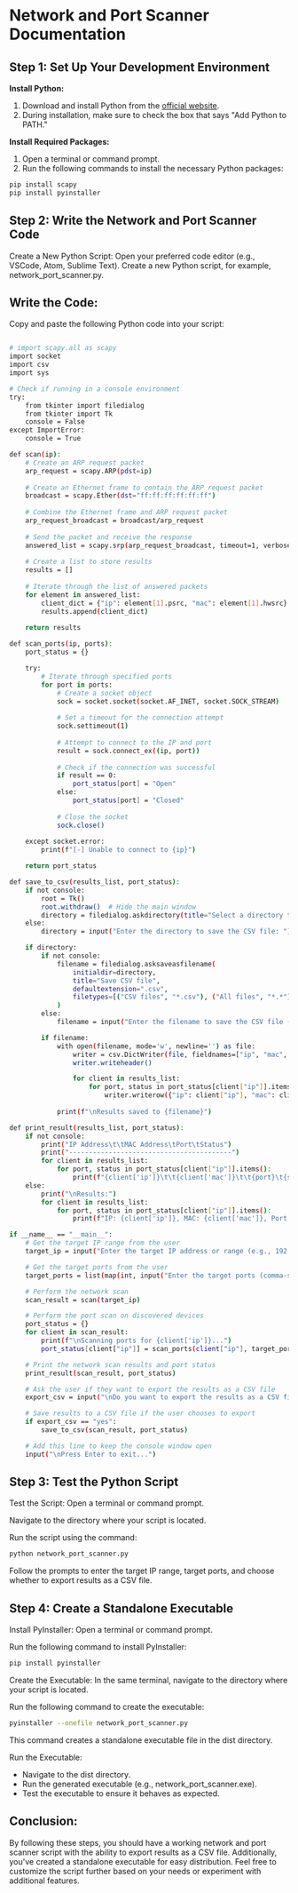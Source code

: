 # Network and Port Scanner Documentation

## Step 1: Set Up Your Development Environment

**Install Python:**

1. Download and install Python from the [official website](https://www.python.org/downloads/).
2. During installation, make sure to check the box that says "Add Python to PATH."

**Install Required Packages:**

1. Open a terminal or command prompt.
2. Run the following commands to install the necessary Python packages:

```bash
pip install scapy
pip install pyinstaller
```

## Step 2: Write the Network and Port Scanner Code
Create a New Python Script:
Open your preferred code editor (e.g., VSCode, Atom, Sublime Text).
Create a new Python script, for example, network_port_scanner.py.

## Write the Code:
Copy and paste the following Python code into your script:
``` bash

# import scapy.all as scapy
import socket
import csv
import sys

# Check if running in a console environment
try:
    from tkinter import filedialog
    from tkinter import Tk
    console = False
except ImportError:
    console = True

def scan(ip):
    # Create an ARP request packet
    arp_request = scapy.ARP(pdst=ip)
    
    # Create an Ethernet frame to contain the ARP request packet
    broadcast = scapy.Ether(dst="ff:ff:ff:ff:ff:ff")
    
    # Combine the Ethernet frame and ARP request packet
    arp_request_broadcast = broadcast/arp_request
    
    # Send the packet and receive the response
    answered_list = scapy.srp(arp_request_broadcast, timeout=1, verbose=False)[0]
    
    # Create a list to store results
    results = []
    
    # Iterate through the list of answered packets
    for element in answered_list:
        client_dict = {"ip": element[1].psrc, "mac": element[1].hwsrc}
        results.append(client_dict)
    
    return results

def scan_ports(ip, ports):
    port_status = {}

    try:
        # Iterate through specified ports
        for port in ports:
            # Create a socket object
            sock = socket.socket(socket.AF_INET, socket.SOCK_STREAM)
            
            # Set a timeout for the connection attempt
            sock.settimeout(1)
            
            # Attempt to connect to the IP and port
            result = sock.connect_ex((ip, port))
            
            # Check if the connection was successful
            if result == 0:
                port_status[port] = "Open"
            else:
                port_status[port] = "Closed"
            
            # Close the socket
            sock.close()
    
    except socket.error:
        print(f"[-] Unable to connect to {ip}")

    return port_status

def save_to_csv(results_list, port_status):
    if not console:
        root = Tk()
        root.withdraw()  # Hide the main window
        directory = filedialog.askdirectory(title="Select a directory to save the CSV file")
    else:
        directory = input("Enter the directory to save the CSV file: ")

    if directory:
        if not console:
            filename = filedialog.asksaveasfilename(
                initialdir=directory,
                title="Save CSV file",
                defaultextension=".csv",
                filetypes=[("CSV files", "*.csv"), ("All files", "*.*")]
            )
        else:
            filename = input("Enter the filename to save the CSV file (e.g., scan_results.csv): ")

        if filename:
            with open(filename, mode='w', newline='') as file:
                writer = csv.DictWriter(file, fieldnames=["ip", "mac", "port", "status"])
                writer.writeheader()

                for client in results_list:
                    for port, status in port_status[client["ip"]].items():
                        writer.writerow({"ip": client["ip"], "mac": client["mac"], "port": port, "status": status})
                
            print(f"\nResults saved to {filename}")

def print_result(results_list, port_status):
    if not console:
        print("IP Address\t\tMAC Address\tPort\tStatus")
        print("-----------------------------------------")
        for client in results_list:
            for port, status in port_status[client["ip"]].items():
                print(f"{client['ip']}\t\t{client['mac']}\t\t{port}\t{status}")
    else:
        print("\nResults:")
        for client in results_list:
            for port, status in port_status[client["ip"]].items():
                print(f"IP: {client['ip']}, MAC: {client['mac']}, Port: {port}, Status: {status}")

if __name__ == "__main__":
    # Get the target IP range from the user
    target_ip = input("Enter the target IP address or range (e.g., 192.168.1.1/24): ")

    # Get the target ports from the user
    target_ports = list(map(int, input("Enter the target ports (comma-separated): ").split(',')))

    # Perform the network scan
    scan_result = scan(target_ip)

    # Perform the port scan on discovered devices
    port_status = {}
    for client in scan_result:
        print(f"\nScanning ports for {client['ip']}...")
        port_status[client["ip"]] = scan_ports(client["ip"], target_ports)

    # Print the network scan results and port status
    print_result(scan_result, port_status)

    # Ask the user if they want to export the results as a CSV file
    export_csv = input("\nDo you want to export the results as a CSV file? (yes/no): ").lower()

    # Save results to a CSV file if the user chooses to export
    if export_csv == "yes":
        save_to_csv(scan_result, port_status)

    # Add this line to keep the console window open
    input("\nPress Enter to exit...")

```
## Step 3: Test the Python Script
Test the Script:
Open a terminal or command prompt.

Navigate to the directory where your script is located.

Run the script using the command:
``` bash
python network_port_scanner.py
```
Follow the prompts to enter the target IP range, target ports, and choose whether to export results as a CSV file.

## Step 4: Create a Standalone Executable
Install PyInstaller:
Open a terminal or command prompt.

Run the following command to install PyInstaller:
``` bash
pip install pyinstaller
```
Create the Executable:
In the same terminal, navigate to the directory where your script is located.

Run the following command to create the executable:
``` bash
pyinstaller --onefile network_port_scanner.py
```
This command creates a standalone executable file in the dist directory.

Run the Executable:
- Navigate to the dist directory.
- Run the generated executable (e.g., network_port_scanner.exe).
- Test the executable to ensure it behaves as expected.

## Conclusion:
By following these steps, you should have a working network and port scanner script with the ability to export results as a CSV file. Additionally, you've created a standalone executable for easy distribution. Feel free to customize the script further based on your needs or experiment with additional features.

